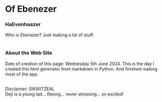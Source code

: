 #   Of Ebenezer

### HaEvenhaazer
Who is Ebenezer? Just making a lot of stuff.
<br><br>

### About the Web Site

Date of creation of this page: Wednesday 5th June 2024. This is the day I created this html generator from markdown in Python.
And finished making most of the app.

<br>
Disclaimer: SIKWITZEAL

<br>
Deji is a young lad... flexing... never stressing... so excited!
<br><br>